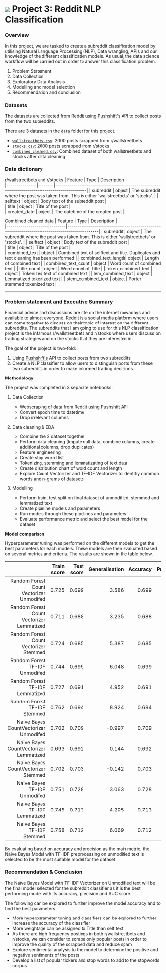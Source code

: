 # ![](https://ga-dash.s3.amazonaws.com/production/assets/logo-9f88ae6c9c3871690e33280fcf557f33.png) Project 3: Reddit NLP Classification

### Overview

In this project, we are tasked to create a subreddit classification model by utilising Natural Language Processing (NLP), Data wrangling, APIs and our knowledge of the different classification models.
As usual, the data science workflow will be carried out in order to answer this classification problem.
1. Problem Statement
2. Data Collection
3. Exploratory Data Analysis
4. Modelling and model selection
5. Recommendation and conclusion

### Datasets
The datasets are collected from Reddit using [Pushshift's](https://github.com/pushshift/api) API to collect posts from the two subreddits.

There are 3 datasets in the [`data`](./data/) folder for this project.

* [`wallstreetbets.csv`](./data/wallstreetbets.csv): 2000 posts scrapped from r/wallstreetbets
* [`stocks.csv`](./data/stocks.csv): 2000 posts scrapped from r/stocks
* [`combined_cleaned.csv`](./combined_clean.csv): Combined dataset of both wallstreetbets and stocks after data cleaning 

### Data dictionary

r/wallstreetbets and r/stocks
| Feature   	| Type   | Description                                                                                                                                
|---------------|--------|----------------------------------------------------------------------------------------------|
| subreddit 	| object | The subreddit where the post was taken from. This is either 'wallstreetbets' or 'stocks'.    | 
| selftext 	| object | Body text of the subreddit post  								|					
| title     	| object | Title of the post 										|					
| created_date  | object | The datetime of the created post 								|					

Combined cleaned data
| Feature   	      | Type   | Description                                                                                  |                                         
|---------------------|--------|----------------------------------------------------------------------------------------------|
| subreddit 	      | object | The subreddit where the post was taken from. This is either 'wallstreetbets' or 'stocks'.    |
| selftext 	      | object | Body text of the subreddit post  							      |			
| title     	      | object | Title of the post 									      |					
| combined_text       | object | Combined text of selftext and title. Duplicates and text cleaning has been performed         |
| combined_text_length| object | Length of combined text								      |
| combined_text_count | object | Word count of combined text								      |
| title_count	      | object | Word count of Title 								              |
| token_combined_text | object | Tokenized text of combined text							      |
| lem_combined_text   | object | Lemmatized tokenized text								      |
| stem_combined_text  | object | Porter stemmed tokenized text								      |

---

### Problem statement and Executive Summary

Financial advice and discussions are rife on the internet nowadays and available to almost everyone. Reddit is a social media platform where users can come together to discuss on their topic of interest on the different subreddits. 
The subreddits that I am going to use for this NLP classification project is the infamous r/wallstreetbets and r/stocks where users discuss on trading strategies and on the stocks that they are interested in. 

The goal of the project is two-fold:
1. Using [Pushshift's](https://github.com/pushshift/api) API to collect posts from two subreddits
2. Create a NLP classifier to allow users to distinguish posts from these two subreddits in order to make informed trading decisions.

**Methodology**

The project was completed in 3 separate notebooks. 
1. Data Collection
	- Webscraping of data from Reddit using Pushshift API
	- Convert epoch time to datetime
	- Drop irrelevant columns

2. Data cleaning & EDA
	- Combine the 2 dataset together
	- Perform data cleaning (Impute null data, combine columns, create additional columns, drop duplicates)
	- Feature engineering
	- Create stop worrd list
	- Tokenizing, stemming and lemmatizating of text data
	- Create distribution chart of word count and length
	- Explore Count Vectorizer and TF-IDF Vectorizer to identifiy common words and n-grams of datasets

3. Modelling 
	- Perform train, test split on final dataset of unmodified, stemmed and lemmatized text
	- Create pipeline models and parameters
	- Run models through these pipelines and parameters
	- Evaluate performance metric and select the best model for the dataset
	
**Model comparison**

Hyperparameter tuning was performed on the different models to get the best parameters for each models. These models are then evaluated based on several metrics and criteria. The results are shown in the table below.

|                                           | Train score | Test score | Generalisation | Accuracy | Precision | Recall | Specificity |    F1 | ROC AUC |
|------------------------------------------:|------------:|-----------:|---------------:|---------:|----------:|-------:|------------:|------:|--------:|
|  Random Forest Count Vectorizer Unmodifed |       0.725 |      0.699 |          3.586 |    0.699 |     0.676 |  0.812 |       0.577 | 0.738 |   0.694 |
| Random Forest Count Vectorizer Lemmatized |       0.711 |      0.688 |          3.235 |    0.688 |     0.684 |  0.746 |       0.626 | 0.714 |   0.686 |
|    Random Forest Count Vectorizer Stemmed |       0.724 |      0.685 |          5.387 |    0.685 |     0.670 |  0.779 |       0.582 | 0.720 |   0.680 |
|            Random Forest TF-IDF Unmodifed |       0.744 |      0.699 |          6.048 |    0.699 |     0.677 |  0.807 |       0.582 | 0.736 |   0.694 |
|           Random Forest TF-IDF Lemmatized |       0.727 |      0.691 |          4.952 |    0.691 |     0.692 |  0.734 |       0.645 | 0.712 |   0.689 |
|              Random Forest TF-IDF Stemmed |       0.762 |      0.694 |          8.924 |    0.694 |     0.683 |  0.769 |       0.612 | 0.723 |   0.690 |
|     Naive Bayes CountVectorizer Unmodifed |       0.702 |      0.709 |         -0.997 |    0.709 |     0.730 |  0.701 |       0.719 | 0.715 |   0.710 |
|    Naive Bayes CountVectorizer Lemmatized |       0.693 |      0.692 |          0.144 |    0.692 |     0.705 |  0.704 |       0.680 | 0.704 |   0.692 |
|       Naive Bayes CountVectorizer Stemmed |       0.702 |      0.703 |         -0.142 |    0.703 |     0.710 |  0.726 |       0.678 | 0.718 |   0.702 |
|              Naive Bayes TF-IDF Unmodifed |       0.751 |      0.728 |          3.063 |    0.728 |     0.815 |  0.618 |       0.847 | 0.703 |   0.733 |
|             Naive Bayes TF-IDF Lemmatized |       0.745 |      0.713 |          4.295 |    0.713 |     0.788 |  0.616 |       0.820 | 0.691 |   0.718 |
|                Naive Bayes TF-IDF Stemmed |       0.758 |      0.712 |          6.069 |    0.712 |     0.771 |  0.636 |       0.795 | 0.697 |   0.715 |

By evaluating based on accuracy and precision as the main metric, the Naive Bayes Model with TF-IDF preprocessing on unmodified text is selected to be the most suitable model for the dataset

### Recommendation & Conclusion

The Naïve Bayes Model with TF-IDF Vectorizer on Unmodified text will be the final model selected for the subreddit classifier as it is the best performing model with its accuracy, precision and AUC score.

The following can be explored to further improve the model accuracy and to find the best parameters.
- More hyperparameter tuning and classifiers can be explored to further increase the accuracy of the classifier
- More weightage can be assigned to Title than self text
- As there are high frequency postings in both r/wallstreetbets and r/stocks, we can consider to scrape only popular posts in order to improve the quality of the scrapped data and reduce spam
- Explore sentimental analysis to the model to determine the positive and negative sentiments of the posts
- Develop a list of popular tickers and stop words to add to the stopwords corpus



